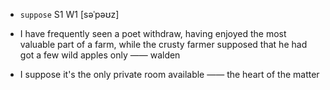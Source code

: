 - `suppose` S1 W1 [səˈpəʊz]



- I have frequently seen a poet withdraw, having enjoyed the most valuable part of a farm, while the crusty farmer supposed that he had got a few wild apples only —— walden

-  I suppose it's the only private room available —— the heart of the matter